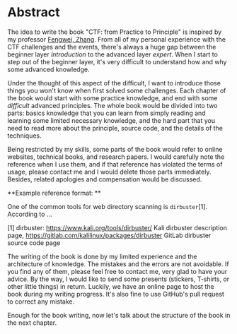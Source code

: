 # Abstract

The idea to write the book "CTF: from Practice to Principle" is inspired by my professor [Fengwei, Zhang](https://fengweiz.github.io/). From all of my personal experience with the CTF challenges and the events, there's always a huge gap between the beginner layer *introduction* to the advanced layer *expert*. When I start to step out of the beginner layer, it's very difficult to understand how and why some advanced knowledge.

Under the thought of this aspect of the difficult, I want to introduce those things you won't know when first solved some challenges. Each chapter of the book would start with some practice knowledge, and end with some *difficult* advanced principles. The whole book would be divided into two parts: basics knowledge that you can learn from simply reading and learning some limited necessary knowledge, and the hard part that you need to read more about the principle, source code, and the details of the techniques.

Being restricted by my skills, some parts of the book would refer to online websites, technical books, and research papers. I would carefully note the reference when I use them, and if that reference has violated the terms of usage, please contact me and I would delete those parts immediately. Besides, related apologies and compensation would be discussed.



**Example reference format: **

One of the common tools for web directory scanning is `dirbuster`[1]. According to ...

[1] dirbuster: https://www.kali.org/tools/dirbuster/ Kali dirbuster description page, https://gitlab.com/kalilinux/packages/dirbuster GitLab dirbuster source code page



The writing of the book is done by my limited experience and the architecture of knowledge. The mistakes and the errors are not avoidable. If you find any of them, please feel free to contact me, very glad to have your advice. By the way, I would like to send some presents (stickers, T-shirts, or other little things) in return. Luckily, we have an online page to host the book during my writing progress. It's also fine to use GitHub's pull request to correct any mistake.

Enough for the book writing, now let's talk about the structure of the book in the next chapter.